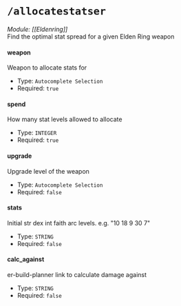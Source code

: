 # `/allocatestatser`
*Module: [[Eldenring]]*<br>
Find the optimal stat spread for a given Elden Ring weapon
#### weapon
Weapon to allocate stats for
- Type: `Autocomplete Selection`
- Required: `true`
#### spend
How many stat levels allowed to allocate
- Type: `INTEGER`
- Required: `true`
#### upgrade
Upgrade level of the weapon
- Type: `Autocomplete Selection`
- Required: `false`
#### stats
Initial str dex int faith arc levels. e.g. "10 18 9 30 7"
- Type: `STRING`
- Required: `false`
#### calc_against
er-build-planner link to calculate damage against
- Type: `STRING`
- Required: `false`